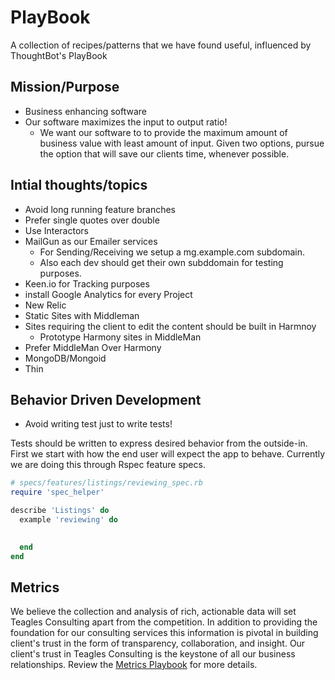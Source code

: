 PlayBook
========

A collection of recipes/patterns that we have found useful, influenced by ThoughtBot's PlayBook

## Mission/Purpose
- Business enhancing software
- Our software maximizes the input to output ratio!
  - We want our software to to provide the maximum amount of business value with least amount of input. Given two options, pursue the option that will save our clients time, whenever possible.


## Intial thoughts/topics
- Avoid long running feature branches
- Prefer single quotes over double
- Use Interactors
- MailGun as our Emailer services
  - For Sending/Receiving we setup a mg.example.com subdomain.
  - Also each dev should get their own subddomain for testing purposes.
- Keen.io for Tracking purposes
- install Google Analytics for every Project
- New Relic
- Static Sites with Middleman
- Sites requiring the client to edit the content should be built in Harmnoy
  - Prototype Harmony sites in MiddleMan
- Prefer MiddleMan Over Harmony
- MongoDB/Mongoid
- Thin





## Behavior Driven Development
- Avoid writing test just to write tests!

Tests should be written to express desired behavior from the outside-in. First we start with how the end user will expect the app to behave. Currently we are doing this through Rspec feature specs.

```ruby
# specs/features/listings/reviewing_spec.rb
require 'spec_helper'

describe 'Listings' do
  example 'reviewing' do

    
  end
end

```

## Metrics
We believe the collection and analysis of rich, actionable data will set Teagles Consulting apart from the competition. In addition to providing the foundation for our consulting services this information is pivotal in building client's trust in the form of transparency, collaboration, and insight. Our client's trust in Teagles Consulting is the keystone of all our business relationships. Review the [Metrics Playbook](/metrics) for more details.
